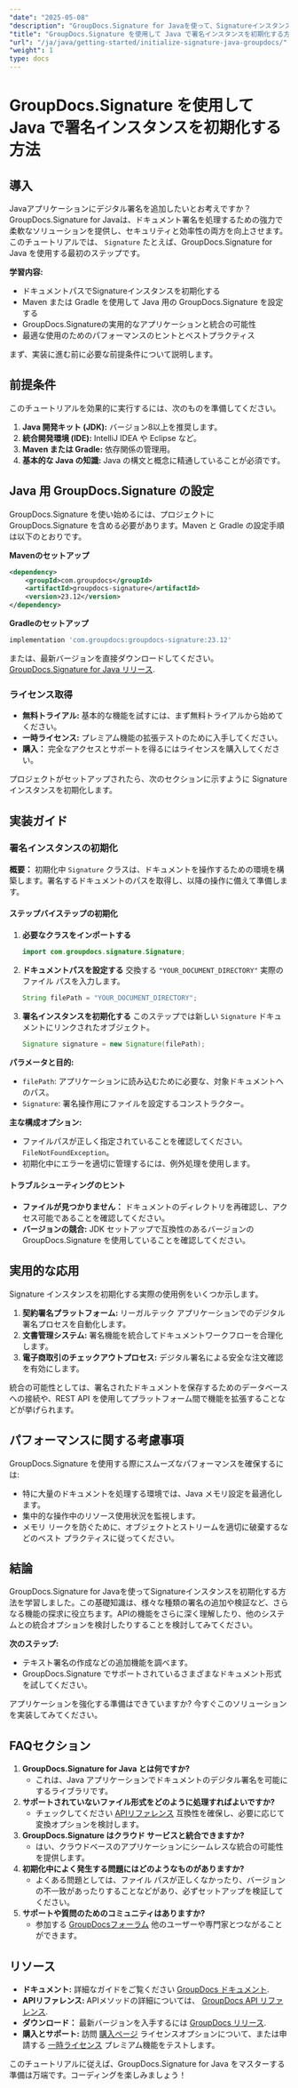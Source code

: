 ```yaml
---
"date": "2025-05-08"
"description": "GroupDocs.Signature for Javaを使って、Signatureインスタンスを効率的に初期化する方法を学びましょう。この包括的なガイドに従って、ドキュメント署名アプリケーションを強化しましょう。"
"title": "GroupDocs.Signature を使用して Java で署名インスタンスを初期化する方法"
"url": "/ja/java/getting-started/initialize-signature-java-groupdocs/"
"weight": 1
type: docs
---
```

# GroupDocs.Signature を使用して Java で署名インスタンスを初期化する方法

## 導入

Javaアプリケーションにデジタル署名を追加したいとお考えですか？GroupDocs.Signature for Javaは、ドキュメント署名を処理するための強力で柔軟なソリューションを提供し、セキュリティと効率性の両方を向上させます。このチュートリアルでは、 `Signature` たとえば、GroupDocs.Signature for Java を使用する最初のステップです。

**学習内容:**
- ドキュメントパスでSignatureインスタンスを初期化する
- Maven または Gradle を使用して Java 用の GroupDocs.Signature を設定する
- GroupDocs.Signatureの実用的なアプリケーションと統合の可能性
- 最適な使用のためのパフォーマンスのヒントとベストプラクティス

まず、実装に進む前に必要な前提条件について説明します。

## 前提条件

このチュートリアルを効果的に実行するには、次のものを準備してください。

1. **Java 開発キット (JDK):** バージョン8以上を推奨します。
2. **統合開発環境 (IDE):** IntelliJ IDEA や Eclipse など。
3. **Maven または Gradle:** 依存関係の管理用。
4. **基本的な Java の知識:** Java の構文と概念に精通していることが必須です。

## Java 用 GroupDocs.Signature の設定

GroupDocs.Signature を使い始めるには、プロジェクトに GroupDocs.Signature を含める必要があります。Maven と Gradle の設定手順は以下のとおりです。

**Mavenのセットアップ**
```xml
<dependency>
    <groupId>com.groupdocs</groupId>
    <artifactId>groupdocs-signature</artifactId>
    <version>23.12</version>
</dependency>
```

**Gradleのセットアップ**
```gradle
implementation 'com.groupdocs:groupdocs-signature:23.12'
```

または、最新バージョンを直接ダウンロードしてください。 [GroupDocs.Signature for Java リリース](https://releases。groupdocs.com/signature/java/).

### ライセンス取得
- **無料トライアル:** 基本的な機能を試すには、まず無料トライアルから始めてください。
- **一時ライセンス:** プレミアム機能の拡張テストのために入手してください。
- **購入：** 完全なアクセスとサポートを得るにはライセンスを購入してください。

プロジェクトがセットアップされたら、次のセクションに示すように Signature インスタンスを初期化します。

## 実装ガイド

### 署名インスタンスの初期化

**概要：**
初期化中 `Signature` クラスは、ドキュメントを操作するための環境を構築します。署名するドキュメントのパスを取得し、以降の操作に備えて準備します。

#### ステップバイステップの初期化

1. **必要なクラスをインポートする**
   ```java
   import com.groupdocs.signature.Signature;
   ```
2. **ドキュメントパスを設定する**
   交換する `"YOUR_DOCUMENT_DIRECTORY"` 実際のファイル パスを入力します。
   ```java
   String filePath = "YOUR_DOCUMENT_DIRECTORY";
   ```
3. **署名インスタンスを初期化する**
   このステップでは新しい `Signature` ドキュメントにリンクされたオブジェクト。
   ```java
   Signature signature = new Signature(filePath);
   ```

**パラメータと目的:**
- `filePath`: アプリケーションに読み込むために必要な、対象ドキュメントへのパス。
- `Signature`: 署名操作用にファイルを設定するコンストラクター。

**主な構成オプション:**
- ファイルパスが正しく指定されていることを確認してください。 `FileNotFoundException`。
- 初期化中にエラーを適切に管理するには、例外処理を使用します。

#### トラブルシューティングのヒント
- **ファイルが見つかりません：** ドキュメントのディレクトリを再確認し、アクセス可能であることを確認してください。
- **バージョンの競合:** JDK セットアップで互換性のあるバージョンの GroupDocs.Signature を使用していることを確認してください。

## 実用的な応用

Signature インスタンスを初期化する実際の使用例をいくつか示します。
1. **契約署名プラットフォーム:** リーガルテック アプリケーションでのデジタル署名プロセスを自動化します。
2. **文書管理システム:** 署名機能を統合してドキュメントワークフローを合理化します。
3. **電子商取引のチェックアウトプロセス:** デジタル署名による安全な注文確認を有効にします。

統合の可能性としては、署名されたドキュメントを保存するためのデータベースへの接続や、REST API を使用してプラットフォーム間で機能を拡張することなどが挙げられます。

## パフォーマンスに関する考慮事項

GroupDocs.Signature を使用する際にスムーズなパフォーマンスを確保するには:
- 特に大量のドキュメントを処理する環境では、Java メモリ設定を最適化します。
- 集中的な操作中のリソース使用状況を監視します。
- メモリ リークを防ぐために、オブジェクトとストリームを適切に破棄するなどのベスト プラクティスに従ってください。

## 結論

GroupDocs.Signature for Javaを使ってSignatureインスタンスを初期化する方法を学習しました。この基礎知識は、様々な種類の署名の追加や検証など、さらなる機能の探求に役立ちます。APIの機能をさらに深く理解したり、他のシステムとの統合オプションを検討したりすることを検討してみてください。

**次のステップ:**
- テキスト署名の作成などの追加機能を調べます。
- GroupDocs.Signature でサポートされているさまざまなドキュメント形式を試してください。

アプリケーションを強化する準備はできていますか? 今すぐこのソリューションを実装してみてください。

## FAQセクション

1. **GroupDocs.Signature for Java とは何ですか?**
   - これは、Java アプリケーションでドキュメントのデジタル署名を可能にするライブラリです。
2. **サポートされていないファイル形式をどのように処理すればよいですか?**
   - チェックしてください [APIリファレンス](https://reference.groupdocs.com/signature/java/) 互換性を確保し、必要に応じて変換オプションを検討します。
3. **GroupDocs.Signature はクラウド サービスと統合できますか?**
   - はい、クラウドベースのアプリケーションにシームレスな統合の可能性を提供します。
4. **初期化中によく発生する問題にはどのようなものがありますか?**
   - よくある問題としては、ファイル パスが正しくなかったり、バージョンの不一致があったりすることなどがあり、必ずセットアップを検証してください。
5. **サポートや質問のためのコミュニティはありますか?**
   - 参加する [GroupDocsフォーラム](https://forum.groupdocs.com/c/signature/) 他のユーザーや専門家とつながることができます。

## リソース
- **ドキュメント:** 詳細なガイドをご覧ください [GroupDocs ドキュメント](https://docs。groupdocs.com/signature/java/).
- **APIリファレンス:** APIメソッドの詳細については、 [GroupDocs API リファレンス](https://reference。groupdocs.com/signature/java/).
- **ダウンロード：** 最新バージョンを入手するには [GroupDocs リリース](https://releases。groupdocs.com/signature/java/).
- **購入とサポート:** 訪問 [購入ページ](https://purchase.groupdocs.com/buy) ライセンスオプションについて、または申請する [一時ライセンス](https://purchase.groupdocs.com/temporary-license/) プレミアム機能をテストします。

このチュートリアルに従えば、GroupDocs.Signature for Java をマスターする準備は万端です。コーディングを楽しみましょう！